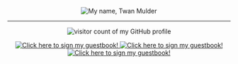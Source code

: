 <p align="center">
  <img src="https://gist.githubusercontent.com/twanmulder/9977feb62f29dc3ce43f5f02b62eb8a9/raw/4d44b81be9c4d7a5654b937578a0a5589912a11e/my-name.gif" alt="My name, Twan Mulder"> 
</p>
<hr />

<p align="center">
  <img src="https://visitor-badge.glitch.me/badge?page_id=twanmulder.twanmulder " alt="visitor count of my GitHub profile"> 
</p>



<p align="center">
  <a href="https://gist.github.com/twanmulder/8490e9e24173896845d4c534f0c7b0f6">
    <img src="https://gist.githubusercontent.com/twanmulder/5cd9a168e47368f057206073ddc23f78/raw/dd413ad10ba6ef8a86216887f39832fd6f512f15/fire.gif" alt="Click here to sign my guestbook!">
    <img src="https://gist.githubusercontent.com/twanmulder/8490e9e24173896845d4c534f0c7b0f6/raw/92897650d42b5fdb968b466b40e070168367df55/guestbook.gif" alt="Click here to sign my guestbook!">
    <img src="https://gist.githubusercontent.com/twanmulder/5cd9a168e47368f057206073ddc23f78/raw/dd413ad10ba6ef8a86216887f39832fd6f512f15/fire.gif" alt="Click here to sign my guestbook!">
  </a>
</p>





<!--
- 🔭 I’m currently working on ...
- 🌱 I’m currently learning ...
- 👯 I’m looking to collaborate on ...
- 🤔 I’m looking for help with ...
- 💬 Ask me about ...
- 📫 How to reach me: ...
- 😄 Pronouns: ...
- ⚡ Fun fact: ...
-->
